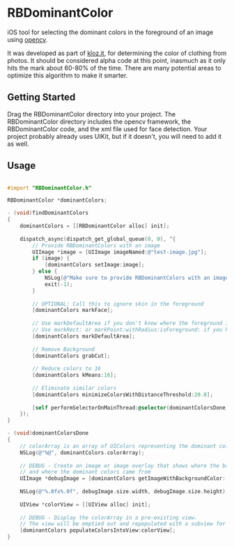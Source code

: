 # RBDominantColor

iOS tool for selecting the dominant colors in the foreground of an image using [opencv](http://opencv.org).

It was developed as part of [kloz.it](http://kloz.it), for determining the color of clothing from photos. It should be considered alpha code at this point, inasmuch as it only hits the mark about 60-80% of the time. There are many potential areas to optimize this algorithm to make it smarter.

## Getting Started

Drag the RBDominantColor directory into your project. The RBDominantColor directory includes the opencv framework, the RBDominantColor code, and the xml file used for face detection. Your project probably already uses UIKit, but if it doesn't, you will need to add it as well.

## Usage

```objective-c

#import "RBDominantColor.h"

RBDominantColor *dominantColors;

- (void)findDominantColors
{
    dominantColors = [[RBDominantColor alloc] init];
    
    dispatch_async(dispatch_get_global_queue(0, 0), ^{
        // Provide RBDominantColors with an image
        UIImage *image = [UIImage imageNamed:@"test-image.jpg"];
        if (image) {
            [dominantColors setImage:image];
        } else {
            NSLog(@"Make sure to provide RBDominantColors with an image.");
            exit(-1);
        }
        
        // OPTIONAL: Call this to ignore skin in the foreground
        [dominantColors markFace];
        
        // Use markDefaultArea if you don't know where the foreground is in the image
        // Use markRect: or markPoint:withRadius:isForeground: if you know where the foreground is already
        [dominantColors markDefaultArea];
        
        // Remove Background
        [dominantColors grabCut];
        
        // Reduce colors to 16
        [dominantColors kMeans:16];
        
        // Eliminate similar colors
        [dominantColors minimizeColorsWithDistanceThreshold:20.0];
        
        [self performSelectorOnMainThread:@selector(dominantColorsDone) withObject:nil waitUntilDone:NO];
    });
}

- (void)dominantColorsDone
{
    // colorArray is an array of UIColors representing the dominant colors
    NSLog(@"%@", dominantColors.colorArray);
    
    // DEBUG - Create an image or image overlay that shows where the background is,
    // and where the dominant colors came from
    UIImage *debugImage = [dominantColors getImageWithBackgroundColor:[UIColor colorWithRed:1.0 green:0.0 blue:0.0 alpha:0.05] andRemovedColor:[UIColor colorWithRed:1.0 green:1.0 blue:0.0 alpha:0.05] andSwatchColorAlpha:1.0];
    
    NSLog(@"%.0fx%.0f", debugImage.size.width, debugImage.size.height);
    
    UIView *colorView = [[UIView alloc] init];
    
    // DEBUG - Display the colorArray in a pre-existing view.
    // The view will be emptied out and repopulated with a subview for each element in colorArray
    [dominantColors populateColorsIntoView:colorView];
}

```
